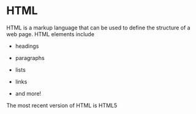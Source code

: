 # HTML

HTML is a markup language that can be used to define the structure of a web page. HTML elements include


* headings


* paragraphs

* lists

* links

* and more!


The most recent version of HTML is HTML5
